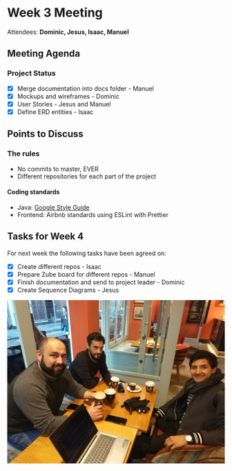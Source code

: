 # Week 3 Meeting

Attendees: **Dominic, Jesus, Isaac, Manuel**

## Meeting Agenda

### Project Status

- [X] Merge documentation into docs folder - Manuel
- [X] Mockups and wireframes - Dominic
- [X] User Stories - Jesus and Manuel
- [X] Define ERD entities - Isaac

## Points to Discuss

### The rules

- No commits to master, EVER
- Different repositories for each part of the project

#### Coding standards

- Java: [Google Style Guide](https://github.com/autyzm-pg/friendly-plans/wiki/How-to-install-the-Google-Style-Guide-settings-in-Android-Studio)
- Frontend: Airbnb standards using ESLint with Prettier

## Tasks for Week 4

For next week the following tasks have been agreed on:

- [X] Create different repos - Isaac
- [X] Prepare Zube board for different repos - Manuel
- [X] Finish documentation and send to project leader - Dominic
- [X] Create Sequence Diagrams - Jesus

![Third group meeting](../assets/img/week03.jpg)
